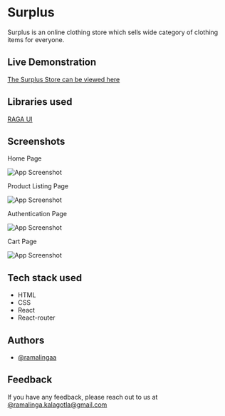 
# Surplus 

Surplus is an online clothing store which sells wide category of clothing items for everyone. 

## Live Demonstration


[The Surplus Store can be viewed here](https://e-commerce-surplus.vercel.app/)

## Libraries used


[RAGA UI](https://ragaui.netlify.app/)


## Screenshots
Home Page

![App Screenshot](https://i.ibb.co/bFStTPQ/screencapture-surplus-store-netlify-app-2022-02-18-09-54-31.png)

Product Listing Page

![App Screenshot](https://i.ibb.co/0KKrR3H/screencapture-surplus-store-netlify-app-product-page-product-2022-02-18-10-08-05.png)

Authentication Page

![App Screenshot](https://i.ibb.co/f4fqpgy/screencapture-surplus-store-netlify-app-login-page-login-2022-02-18-10-09-32.png)

Cart Page

![App Screenshot](https://i.ibb.co/pZrn184/screencapture-surplus-store-netlify-app-cart-page-cart-2022-02-18-10-11-52.png)


## Tech stack used

- HTML
- CSS
- React
- React-router


## Authors

- [@ramalingaa](https://github.com/ramalingaa)
## Feedback

If you have any feedback, please reach out to us at [@ramalinga.kalagotla@gmail.com](ramalinga.kalagotla@gmail.com)
